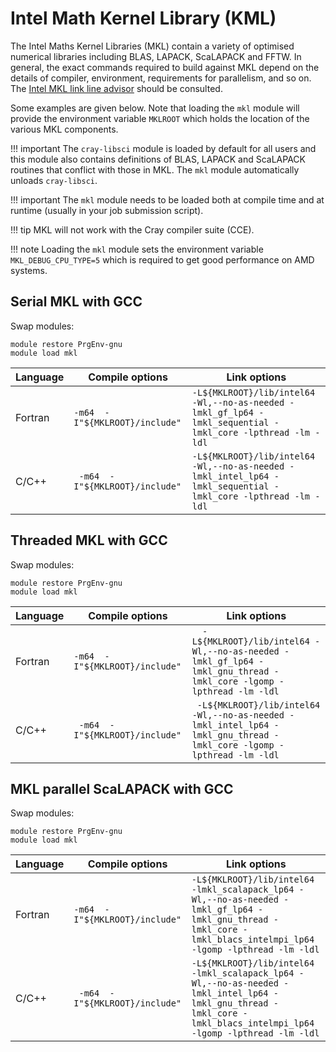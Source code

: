 # Intel Math Kernel Library (KML)

The Intel Maths Kernel Libraries (MKL) contain a variety of optimised numerical
libraries including BLAS, LAPACK, ScaLAPACK and FFTW. In general, the exact commands
required to build against MKL depend on the details of compiler, environment,
requirements for parallelism, and so on.
The [Intel MKL link line advisor](https://software.intel.com/content/www/us/en/develop/articles/intel-mkl-link-line-advisor.html) should be consulted.

Some examples are given below. Note that loading the `mkl` module will provide 
the environment variable `MKLROOT` which holds the location of the various MKL components.

!!! important
    The `cray-libsci` module is loaded by default for all users and this module 
    also contains definitions of BLAS, LAPACK and ScaLAPACK routines that conflict
    with those in MKL. The `mkl` module automatically unloads `cray-libsci`.

!!! important
    The `mkl` module needs to be loaded both at compile time and at runtime
    (usually in your job submission script).

!!! tip
    MKL will not work with the Cray compiler suite (CCE).

!!! note
    Loading the `mkl` module sets the environment variable `MKL_DEBUG_CPU_TYPE=5`
    which is required to get good performance on AMD systems.

## Serial MKL with GCC

Swap modules:

```
module restore PrgEnv-gnu
module load mkl
```

| Language | Compile options | Link options |
|----------|-|-|
| Fortran | `-m64  -I"${MKLROOT}/include"` | `-L${MKLROOT}/lib/intel64 -Wl,--no-as-needed -lmkl_gf_lp64 -lmkl_sequential -lmkl_core -lpthread -lm -ldl` |
| C/C++ | ` -m64  -I"${MKLROOT}/include"` | `-L${MKLROOT}/lib/intel64 -Wl,--no-as-needed -lmkl_intel_lp64 -lmkl_sequential -lmkl_core -lpthread -lm -ldl` |

## Threaded MKL with GCC

Swap modules:

```
module restore PrgEnv-gnu
module load mkl
```

| Language | Compile options | Link options |
|----------|-|-|
| Fortran | `-m64  -I"${MKLROOT}/include"` | `  -L${MKLROOT}/lib/intel64 -Wl,--no-as-needed -lmkl_gf_lp64 -lmkl_gnu_thread -lmkl_core -lgomp -lpthread -lm -ldl` |
| C/C++ | ` -m64  -I"${MKLROOT}/include"` | ` -L${MKLROOT}/lib/intel64 -Wl,--no-as-needed -lmkl_intel_lp64 -lmkl_gnu_thread -lmkl_core -lgomp -lpthread -lm -ldl` |

## MKL parallel ScaLAPACK with GCC

Swap modules:

```
module restore PrgEnv-gnu
module load mkl
```

| Language | Compile options | Link options |
|----------|-|-|
| Fortran | `-m64  -I"${MKLROOT}/include"` | `-L${MKLROOT}/lib/intel64 -lmkl_scalapack_lp64 -Wl,--no-as-needed -lmkl_gf_lp64 -lmkl_gnu_thread -lmkl_core -lmkl_blacs_intelmpi_lp64 -lgomp -lpthread -lm -ldl` |
| C/C++ | ` -m64  -I"${MKLROOT}/include"` | `-L${MKLROOT}/lib/intel64 -lmkl_scalapack_lp64 -Wl,--no-as-needed -lmkl_intel_lp64 -lmkl_gnu_thread -lmkl_core -lmkl_blacs_intelmpi_lp64 -lgomp -lpthread -lm -ldl` |
